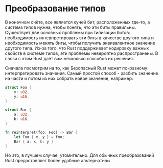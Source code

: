 # Преобразование типов

В конечном счёте, все является кучей бит, расположенных где-то, а система типов нужна, чтобы понять, что эти биты правильны. Существует две основных проблемы при типизации битов: необходимость интерпретировать эти биты в качестве другого типа и необходимость менять биты, чтобы получить эквивалентное значение другого типа. Из-за того, что Rust поддерживает кодировку важных свойств в системе типов, эти проблемы невероятно распространены. В связи с этим Rust даёт вам несколько способов их решения.

Сначала посмотрим на то, как Безопасный Rust может по-разному интерпретировать значения. Самый простой способ - разбить значение на части и потом из них собрать новое значение, например:

```rust
struct Foo {
    x: u32,
    y: u16,
}

struct Bar {
    a: u32,
    b: u16,
}

fn reinterpret(foo: Foo) -> Bar {
    let Foo { x, y } = foo;
    Bar { a: x, b: y }
}
```

Но это, в лучшем случае, утомительно. Для обычных преобразований Rust предоставляет более удобные альтернативы.
